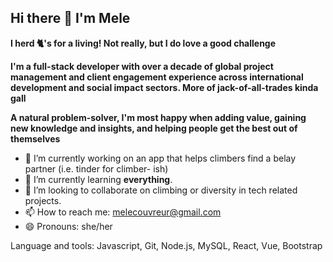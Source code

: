 ## Hi there 👋 I'm Mele ##

**I herd 🐈's for a living! Not really, but I do love a good challenge**

**I'm a full-stack developer with over a decade of global project management and client engagement experience across international development and social impact sectors. More of jack-of-all-trades kinda gall**

**A natural problem-solver, I'm most happy when adding value, gaining new knowledge and insights, and helping people get the best out of themselves**

- 🔭 I’m currently working on an app that helps climbers find a belay partner (i.e. tinder for climber- ish)
- 🌱 I’m currently learning **everything**. 
- 👯 I’m looking to collaborate on climbing or diversity in tech related projects. 
- 📫 How to reach me: melecouvreur@gmail.com
- 😄 Pronouns: she/her

Language and tools: Javascript, Git, Node.js, MySQL, React, Vue, Bootstrap


